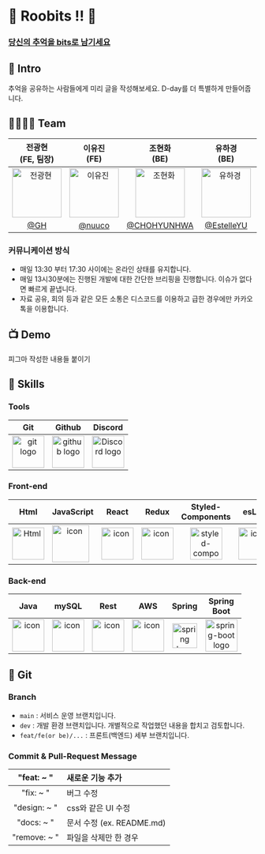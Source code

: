 # 📮 Roobits !! 💎

### [당신의 추억을 bits로 남기세요](https://github.com/Gwanghyun-Jeon "추억을 남기러 가볼까요?")

## 🛫 Intro
추억을 공유하는 사람들에게 미리 글을 작성해보세요. D-day를 더 특별하게 만들어줍니다.

## 👨‍👩‍👧‍👦 Team
| 전광현<br>(FE, 팀장) | 이유진<br>(FE) | 조현화<br>(BE) | 유하경<br>(BE) | 염빛나리<br>(BE) |
| :---: | :---: | :---: | :---: | :---: |
| <img alt="전광현" src="https://avatars.githubusercontent.com/u/73211553?v=4" height="100" width="100"> | <img alt="이유진" src="https://avatars.githubusercontent.com/u/89282099?v=4" height="100" width="100"> | <img alt="조현화" src="https://avatars.githubusercontent.com/u/104138036?v=4" height="100" width="100"> | <img alt="유하경" src="https://avatars.githubusercontent.com/u/76886589?v=4" height="100" width="100"> | <img alt="염빛나리" src="https://avatars.githubusercontent.com/u/103120984?v=4" height="100" width="100"> |
| [@GH](https://github.com/Gwanghyun-Jeon) | [@nuuco](https://github.com/nuuco) | [@CHOHYUNHWA](https://github.com/CHOHYUNHWA) | [@EstelleYU](https://github.com/EstelleYU) | [@bytenari](https://github.com/bytenari) |
### 커뮤니케이션 방식
- 매일 13:30 부터 17:30 사이에는 온라인 상태를 유지합니다.
- 매일 13시30분에는 진행된 개발에 대한 간단한 브리핑을 진행합니다. 이슈가 없다면 빠르게 끝냅니다.
- 자료 공유, 회의 등과 같은 모든 소통은 디스코드를 이용하고 급한 경우에만 카카오톡을 이용합니다.

## 📺 Demo
피그마 작성한 내용들 붙이기

## 🔧 Skills
### Tools
| Git | Github | Discord |
| :---: | :---: | :---: |
| <img alt="git logo" src="https://git-scm.com/images/logos/logomark-orange@2x.png" width="65" height="65" > | <img alt="github logo" src="https://github.githubassets.com/images/modules/logos_page/GitHub-Mark.png" width="65" height="65"> | <img alt="Discord logo" src="https://assets-global.website-files.com/6257adef93867e50d84d30e2/62595384e89d1d54d704ece7_3437c10597c1526c3dbd98c737c2bcae.svg" height="65" width="65"> |
### Front-end
| Html | JavaScript | React | Redux | Styled-<br>Components | esLint | Prettier |
| :---: | :---: | :---: | :---: | :---: | :---: | :---: |
| <img alt="Html" src ="https://upload.wikimedia.org/wikipedia/commons/thumb/6/61/HTML5_logo_and_wordmark.svg/440px-HTML5_logo_and_wordmark.svg.png" width="65" height="65" /> | <div style="display: flex; align-items: flex-start;"><img src="https://techstack-generator.vercel.app/js-icon.svg" alt="icon" width="75" height="75" /></div> | <div style="display: flex; align-items: flex-start;"><img src="https://techstack-generator.vercel.app/react-icon.svg" alt="icon" width="65" height="65" /></div> | <div style="display: flex; align-items: flex-start;"><img src="https://techstack-generator.vercel.app/redux-icon.svg" alt="icon" width="65" height="65" /></div> | <img src="https://styled-components.com/logo.png" alt="styled-components icon" width="65" height="65" /> | <div style="display: flex; align-items: flex-start;"><img src="https://techstack-generator.vercel.app/eslint-icon.svg" alt="icon" width="65" height="65" /></div> | <div style="display: flex; align-items: flex-start;"><img src="https://techstack-generator.vercel.app/prettier-icon.svg" alt="icon" width="65" height="65" /></div> |
### Back-end
| Java | mySQL | Rest | AWS | Spring | Spring<br>Boot |
| :---: | :---: | :---: | :---: | :---: | :---: |
| <div style="display: flex; align-items: flex-start;"><img src="https://techstack-generator.vercel.app/java-icon.svg" alt="icon" width="65" height="65" /></div> | <div style="display: flex; align-items: flex-start;"><img src="https://techstack-generator.vercel.app/mysql-icon.svg" alt="icon" width="65" height="65" /></div> | <div style="display: flex; align-items: flex-start;"><img src="https://techstack-generator.vercel.app/restapi-icon.svg" alt="icon" width="65" height="65" /></div> | <div style="display: flex; align-items: flex-start;"><img src="https://techstack-generator.vercel.app/aws-icon.svg" alt="icon" width="65" height="65" /></div> | <img alt="spring logo" src="https://www.vectorlogo.zone/logos/springio/springio-icon.svg" height="50" width="50" > | <img alt="spring-boot logo" src="https://t1.daumcdn.net/cfile/tistory/27034D4F58E660F616" width="65" height="65" > |

## 🌲 Git
### Branch
- `main` : 서비스 운영 브랜치입니다.
- `dev` : 개발 환경 브랜치입니다. 개별적으로 작업했던 내용을 합치고 검토합니다.
- `feat/fe(or be)/...` : 프론트(백엔드) 세부 브랜치입니다.
### Commit & Pull-Request Message
| "feat: ~ " | 새로운 기능 추가 |
| :---: | :--- |
| "fix: ~ " | 버그 수정 |
| "design: ~ " | css와 같은 UI 수정 |
| "docs: ~ " | 문서 수정 (ex. README.md) |
| "remove: ~ " | 파일을 삭제만 한 경우 |
